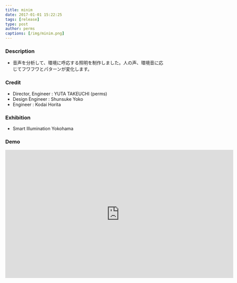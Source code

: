 ```yaml
---
title: minim
date: 2017-01-01 15:22:25
tags: [release]
type: post
author: perms
captions: [/img/minim.png]
---
```


### Description

* 音声を分析して、環境に呼応する照明を制作しました。人の声、環境音に応じてフワフワとパターンが変化します。

### Credit

* Director, Engineer : YUTA TAKEUCHI (perms)
* Design Engineer : Shunsuke Yoko
* Engineer : Kodai Horita

### Exhibition

* Smart Illumination Yokohama

### Demo

<iframe src="https://player.vimeo.com/video/251285896" width="720" height="405" frameborder="0" webkitallowfullscreen mozallowfullscreen allowfullscreen></iframe>
